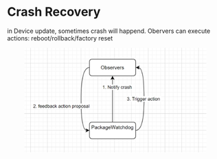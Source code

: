 # Crash Recovery

in Device update, sometimes crash will happend. Obervers can execute actions: reboot/rollback/factory reset



<figure><img src="../.gitbook/assets/image.png" alt=""><figcaption></figcaption></figure>
